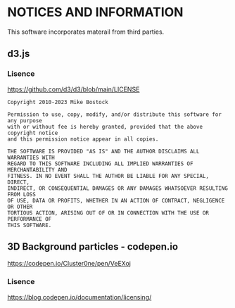 # NOTICES AND INFORMATION

This software incorporates materail from third parties.

## d3.js

### Lisence

https://github.com/d3/d3/blob/main/LICENSE

```
Copyright 2010-2023 Mike Bostock

Permission to use, copy, modify, and/or distribute this software for any purpose
with or without fee is hereby granted, provided that the above copyright notice
and this permission notice appear in all copies.

THE SOFTWARE IS PROVIDED "AS IS" AND THE AUTHOR DISCLAIMS ALL WARRANTIES WITH
REGARD TO THIS SOFTWARE INCLUDING ALL IMPLIED WARRANTIES OF MERCHANTABILITY AND
FITNESS. IN NO EVENT SHALL THE AUTHOR BE LIABLE FOR ANY SPECIAL, DIRECT,
INDIRECT, OR CONSEQUENTIAL DAMAGES OR ANY DAMAGES WHATSOEVER RESULTING FROM LOSS
OF USE, DATA OR PROFITS, WHETHER IN AN ACTION OF CONTRACT, NEGLIGENCE OR OTHER
TORTIOUS ACTION, ARISING OUT OF OR IN CONNECTION WITH THE USE OR PERFORMANCE OF
THIS SOFTWARE.
```

## 3D Background particles - codepen.io

https://codepen.io/Cluster0ne/pen/VeEXoj

### Lisence

https://blog.codepen.io/documentation/licensing/